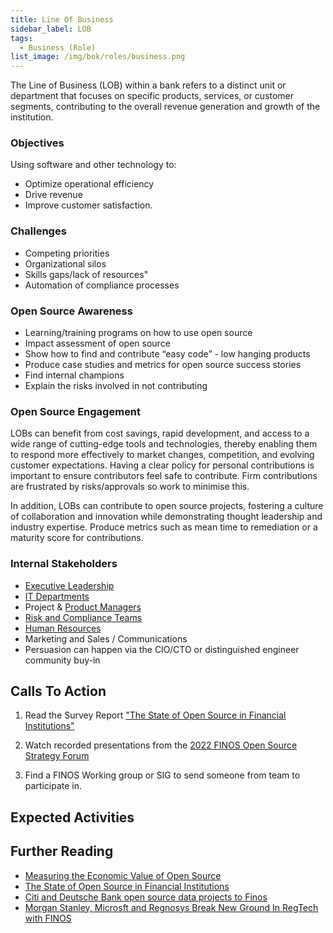 ```yaml
---
title: Line Of Business
sidebar_label: LOB
tags: 
  - Business (Role)
list_image: /img/bok/roles/business.png
---
```


<BoxOut title="Line of Business" image="/img/bok/roles/business.png">

The Line of Business (LOB) within a bank refers to a distinct unit or department that focuses on specific products, services, or customer segments, contributing to the overall revenue generation and growth of the institution.

### Objectives

Using software and other technology to:

- Optimize operational efficiency
- Drive revenue
- Improve customer satisfaction.

### Challenges

- Competing priorities                  
- Organizational silos
- Skills gaps/lack of resources"
- Automation of compliance processes

### Open Source Awareness

- Learning/training programs on how to use open source
- Impact assessment of open source
- Show how to find and contribute “easy code” - low hanging products
- Produce case studies and metrics for open source success stories
- Find internal champions
- Explain the risks involved in not contributing

### Open Source Engagement

LOBs can benefit from cost savings, rapid development, and access to a wide range of cutting-edge tools and technologies, thereby enabling them to respond more effectively to market changes, competition, and evolving customer expectations. Having a clear policy for personal contributions is important to ensure contributors feel safe to contribute. Firm contributions are frustrated by risks/approvals so work to minimise this.

In addition, LOBs can contribute to open source projects, fostering a culture of collaboration and innovation while demonstrating thought leadership and industry expertise. Produce metrics such as mean time to remediation or a maturity score for contributions.

### Internal Stakeholders

 - [Executive Leadership](CEO)
 - [IT Departments](Developer)
 - Project & [Product Managers](Product-Manager)
 - [Risk and Compliance Teams](Compliance)
 - [Human Resources](HR-Training)
 - Marketing and Sales / Communications
 - Persuasion can happen via the CIO/CTO or distinguished engineer community buy-in


</BoxOut>

## Calls To Action

1. Read the Survey Report ["The State of Open Source in Financial Institutions"](https://www.finos.org/state-of-open-source-in-financial-services-2022)

2. Watch recorded presentations from the [2022 FINOS Open Source Strategy Forum](https://resources.finos.org/znglist/osff-new-york-2022/?c=cG9zdDo5OTA5MTk=)

3. Find a FINOS Working group or SIG to send someone from team to participate in.

## Expected Activities

<BokTagList tag="Business (Role)" filter="Activities" />

## Further Reading

 - [Measuring the Economic Value of Open Source](https://project.linuxfoundation.org/hubfs/LF%20Research/Measuring%20the%20Economic%20Value%20of%20Open%20Source%20-%20Report.pdf?hsLang=en)
 - [The State of Open Source in Financial Institutions](https://www.finos.org/state-of-open-source-in-financial-services-2022)
 - [Citi and Deutsche Bank open source data projects to Finos](https://www.finextra.com/newsarticle/36044/citi-and-deutsche-bank-open-source-data-projects-to-finos)
 - [Morgan Stanley, Microsft and Regnosys Break New Ground In RegTech with FINOS](https://www.finos.org/blog/morgan-stanley-microsoft-and-regnosys-break-new-ground-in-regtech-with-finos)
